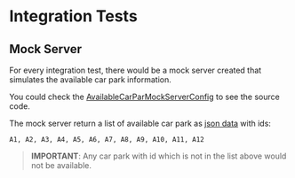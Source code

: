 # Integration Tests

## Mock Server

For every integration test, there would be a mock server created that simulates the available car park
information.

You could check the [AvailableCarParMockServerConfig](./java/com/wego/interview/carpark/outbound/client/AvailableCarParkMockServerConfig.java)
to see the source code.

The mock server return a list of available car park as [json data](resources/data/mockClientResponse.json) with ids:

```text
A1, A2, A3, A4, A5, A6, A7, A8, A9, A10, A11, A12
```

>**IMPORTANT**: Any car park with id which is not in the list above would not be available.